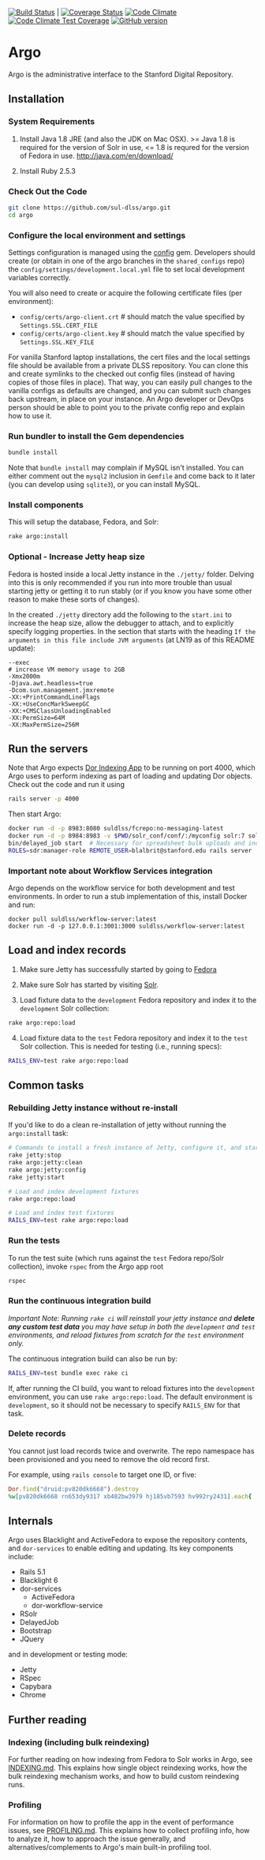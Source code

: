 [![Build Status](https://travis-ci.org/sul-dlss/argo.png?branch=master)](https://travis-ci.org/sul-dlss/argo) | [![Coverage Status](https://coveralls.io/repos/sul-dlss/argo/badge.svg?branch=master&service=github)](https://coveralls.io/github/sul-dlss/argo?branch=master)
[![Code Climate](https://codeclimate.com/github/sul-dlss/argo/badges/gpa.svg)](https://codeclimate.com/github/sul-dlss/argo)
[![Code Climate Test Coverage](https://codeclimate.com/github/sul-dlss/argo/badges/coverage.svg)](https://codeclimate.com/github/sul-dlss/argo/coverage)
[![GitHub version](https://badge.fury.io/gh/sul-dlss%2Fargo.svg)](https://badge.fury.io/gh/sul-dlss%2Fargo)

# Argo

Argo is the administrative interface to the Stanford Digital Repository.

## Installation

### System Requirements

1. Install Java 1.8 JRE (and also the JDK on Mac OSX).  >= Java 1.8 is required for the version of Solr in use, <= 1.8 is requred for the version of Fedora in use.
http://java.com/en/download/

2. Install Ruby 2.5.3

### Check Out the Code

```bash
git clone https://github.com/sul-dlss/argo.git
cd argo
```

### Configure the local environment and settings

Settings configuration is managed using the [config](https://github.com/railsconfig/config) gem. Developers should create (or obtain in one of the argo branches in the `shared_configs` repo) the `config/settings/development.local.yml` file to set local development variables correctly.

You will also need to create or acquire the following certificate files (per environment):

 - `config/certs/argo-client.crt`  # should match the value specified by `Settings.SSL.CERT_FILE`
 - `config/certs/argo-client.key`  # should match the value specified by `Settings.SSL.KEY_FILE`

For vanilla Stanford laptop installations, the cert files and the local settings file should be available from a private DLSS repository.  You can clone this and create symlinks to the checked out config files (instead of having copies of those files in place).  That way, you can easily pull changes to the vanilla configs as defaults are changed, and you can submit such changes back upstream, in place on your instance.  An Argo developer or DevOps person should be able to point you to the private config repo and explain how to use it.

### Run bundler to install the Gem dependencies

```bash
bundle install
```

Note that `bundle install` may complain if MySQL isn't installed.  You can either comment out the `mysql2` inclusion in `Gemfile` and come back to it later (you can develop using `sqlite3`), or you can install MySQL.

### Install components

This will setup the database, Fedora, and Solr:

```bash
rake argo:install
```

### Optional - Increase Jetty heap size

Fedora is hosted inside a local Jetty instance in the `./jetty/` folder.
Delving into this is only recommended if you run into more trouble than usual starting jetty or getting it to run stably (or if you know you have some other reason to make these sorts of changes).

In the created `./jetty` directory add the following to the `start.ini` to increase the heap size, allow the debugger to attach, and to explicitly specify logging properties. In the section that starts with the heading `If the arguments in this file include JVM arguments` (at LN19 as of this README update):

```
--exec
# increase VM memory usage to 2GB
-Xmx2000m
-Djava.awt.headless=true
-Dcom.sun.management.jmxremote
-XX:+PrintCommandLineFlags
-XX:+UseConcMarkSweepGC
-XX:+CMSClassUnloadingEnabled
-XX:PermSize=64M
-XX:MaxPermSize=256M
```

## Run the servers

Note that Argo expects [Dor Indexing App](https://github.com/sul-dlss/dor_indexing_app) to be running on port 4000, which Argo uses to perform
indexing as part of loading and updating Dor objects. Check out the code and run it using

```bash
rails server -p 4000
```

Then start Argo:

```bash
docker run -d -p 8983:8080 suldlss/fcrepo:no-messaging-latest
docker run -d -p 8984:8983 -v $PWD/solr_conf/conf/:/myconfig solr:7 solr-create -c argo-test -d /myconfig
bin/delayed_job start  # Necessary for spreadsheet bulk uploads and indexing
ROLES=sdr:manager-role REMOTE_USER=blalbrit@stanford.edu rails server
```

### Important note about Workflow Services integration
Argo depends on the workflow service for both development and test environments. In order to run a stub implementation of this, install Docker and run:

```
docker pull suldlss/workflow-server:latest
docker run -d -p 127.0.0.1:3001:3000 suldlss/workflow-server:latest
```

## Load and index records

1. Make sure Jetty has successfully started by going to [Fedora](http://localhost:8983/fedora)
2. Make sure Solr has started by visiting [Solr](http://localhost:8984/solr/).

3. Load fixture data to the `development` Fedora repository and index it to the `development` Solr collection:
```bash
rake argo:repo:load
```

4. Load fixture data to the `test` Fedora repository and index it to the `test` Solr collection. This is needed for testing (i.e., running specs):
```bash
RAILS_ENV=test rake argo:repo:load
```

## Common tasks

### Rebuilding Jetty instance without re-install

If you'd like to do a clean re-installation of jetty without running the `argo:install` task:
```bash
# Commands to install a fresh instance of Jetty, configure it, and start it
rake jetty:stop
rake argo:jetty:clean
rake argo:jetty:config
rake jetty:start

# Load and index development fixtures
rake argo:repo:load

# Load and index test fixtures
RAILS_ENV=test rake argo:repo:load
```

### Run the tests

To run the test suite (which runs against the `test` Fedora repo/Solr collection), invoke `rspec` from the Argo app root
```bash
rspec
```

### Run the continuous integration build

_Important Note: Running `rake ci` will reinstall your jetty instance and **delete any custom test data** you may have setup in both the `development` and `test` environments, and reload fixtures from scratch for the `test` environment only._

The continuous integration build can also be run by:
```bash
RAILS_ENV=test bundle exec rake ci
```

If, after running the CI build, you want to reload fixtures into the `development` environment, you can use `rake argo:repo:load`.  The default environment is `development`, so it should not be necessary to specify `RAILS_ENV` for that task.

### Delete records

You cannot just load records twice and overwrite.  The repo namespace has been provisioned and you need to remove the old record first.

For example, using `rails console` to target one ID, or five:

```ruby
Dor.find("druid:pv820dk6668").destroy
%w[pv820dk6668 rn653dy9317 xb482bw3979 hj185vb7593 hv992ry2431].each{ |pid| Dor.find("druid:#{pid}").destroy }
```

## Internals

Argo uses Blacklight and ActiveFedora to expose the repository contents, and `dor-services` to enable editing and updating. Its key components include:

- Rails 5.1
- Blacklight 6
- dor-services
  - ActiveFedora
  - dor-workflow-service
- RSolr
- DelayedJob
- Bootstrap
- JQuery

and in development or testing mode:

- Jetty
- RSpec
- Capybara
- Chrome

## Further reading

### Indexing (including bulk reindexing)

For further reading on how indexing from Fedora to Solr works in Argo, see [INDEXING.md](INDEXING.md).  This explains how single object reindexing works, how the bulk reindexing mechanism works, and how to build custom reindexing runs.

### Profiling

For information on how to profile the app in the event of performance issues, see [PROFILING.md](PROFILING.md).  This explains how to collect profiling info, how to analyze it, how to approach the issue generally, and alternatives/complements to Argo's main built-in profiling tool.
